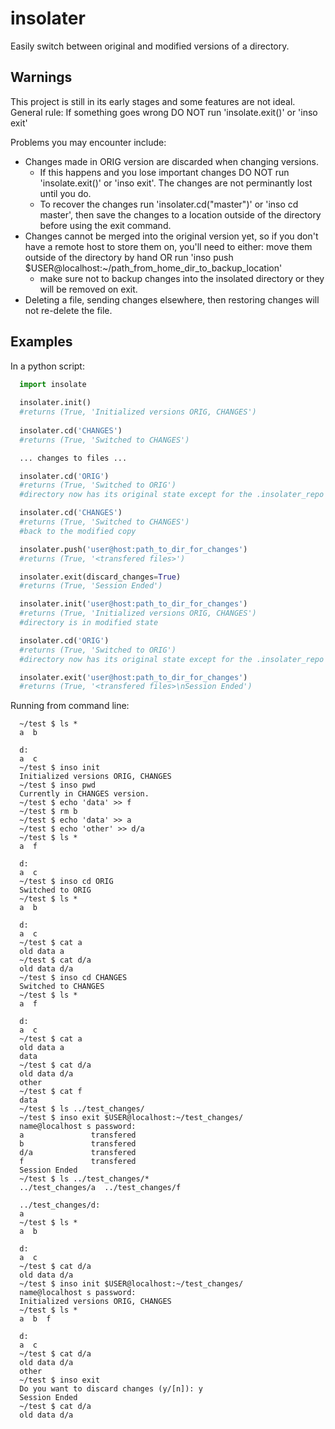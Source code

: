 insolater
=========

Easily switch between original and modified versions of a directory.


Warnings
--------
This project is still in its early stages and some features are not ideal.
General rule: If something goes wrong DO NOT run 'insolate.exit()' or 'inso exit'

Problems you may encounter include:
  - Changes made in ORIG version are discarded when changing versions.
    - If this happens and you lose important changes DO NOT run 'insolate.exit()'
      or 'inso exit'.  The changes are not perminantly lost until you do.
    - To recover the changes run 'insolater.cd("master")' or 'inso cd master', then save
      the changes to a location outside of the directory before using the exit command.
  - Changes cannot be merged into the original version yet, so if you don't have a remote
    host to store them on, you'll need to either: move them outside of the directory by hand
    OR run 'inso push $USER@localhost:~/path_from_home_dir_to_backup_location'
    - make sure not to backup changes into the insolated directory or they will be removed
      on exit.
  - Deleting a file, sending changes elsewhere, then restoring changes will not re-delete
    the file.

Examples
-------
In a python script:
```python
  import insolate
  
  insolater.init()
  #returns (True, 'Initialized versions ORIG, CHANGES')
  
  insolater.cd('CHANGES')
  #returns (True, 'Switched to CHANGES')

  ... changes to files ...

  insolater.cd('ORIG')
  #returns (True, 'Switched to ORIG')
  #directory now has its original state except for the .insolater_repo

  insolater.cd('CHANGES')
  #returns (True, 'Switched to CHANGES')
  #back to the modified copy

  insolater.push('user@host:path_to_dir_for_changes')
  #returns (True, '<transfered files>')

  insolater.exit(discard_changes=True)
  #returns (True, 'Session Ended')

  insolater.init('user@host:path_to_dir_for_changes')
  #returns (True, 'Initialized versions ORIG, CHANGES')
  #directory is in modified state

  insolater.cd('ORIG')
  #returns (True, 'Switched to ORIG')
  #directory now has its original state except for the .insolater_repo

  insolater.exit('user@host:path_to_dir_for_changes')
  #returns (True, '<transfered files>\nSession Ended')
````

Running from command line:
```
  ~/test $ ls *
  a  b

  d:
  a  c
  ~/test $ inso init
  Initialized versions ORIG, CHANGES
  ~/test $ inso pwd
  Currently in CHANGES version.
  ~/test $ echo 'data' >> f
  ~/test $ rm b
  ~/test $ echo 'data' >> a
  ~/test $ echo 'other' >> d/a
  ~/test $ ls *
  a  f

  d:
  a  c
  ~/test $ inso cd ORIG
  Switched to ORIG
  ~/test $ ls *
  a  b

  d:
  a  c
  ~/test $ cat a
  old data a
  ~/test $ cat d/a
  old data d/a
  ~/test $ inso cd CHANGES
  Switched to CHANGES
  ~/test $ ls *
  a  f

  d:
  a  c
  ~/test $ cat a
  old data a
  data
  ~/test $ cat d/a
  old data d/a
  other
  ~/test $ cat f
  data
  ~/test $ ls ../test_changes/
  ~/test $ inso exit $USER@localhost:~/test_changes/
  name@localhost s password:
  a               transfered
  b               transfered
  d/a             transfered
  f               transfered
  Session Ended
  ~/test $ ls ../test_changes/*
  ../test_changes/a  ../test_changes/f

  ../test_changes/d:
  a
  ~/test $ ls *
  a  b

  d:
  a  c
  ~/test $ cat d/a
  old data d/a
  ~/test $ inso init $USER@localhost:~/test_changes/
  name@localhost s password:
  Initialized versions ORIG, CHANGES
  ~/test $ ls *
  a  b  f

  d:
  a  c
  ~/test $ cat d/a
  old data d/a
  other
  ~/test $ inso exit
  Do you want to discard changes (y/[n]): y
  Session Ended
  ~/test $ cat d/a
  old data d/a
````
